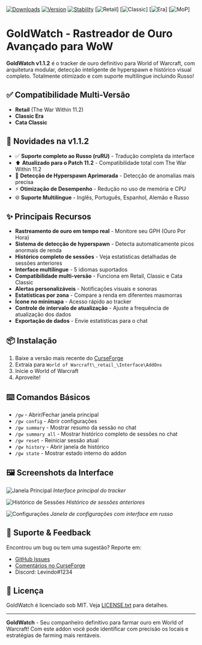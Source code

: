 [![Downloads](https://cf.way2muchnoise.eu/full_goldwatch-gw_downloads.svg)](https://www.curseforge.com/wow/addons/goldwatch-gw)
[![Version](https://img.shields.io/badge/Version-1.1.1-blue)](https://www.curseforge.com/wow/addons/goldwatch-gw)
[![Stability](https://img.shields.io/badge/Stability-98%25-success)](https://github.com/Bisolino/GoldWatch)
[![Retail](https://img.shields.io/badge/Retail-Suportado-green)] 
[![Classic](https://img.shields.io/badge/Classic-Suportado-green)] 
[![Era](https://img.shields.io/badge/Era-Suportado-green)] 
[![MoP](https://img.shields.io/badge/MoP_Classic-Suportado-green)]

# GoldWatch - Rastreador de Ouro Avançado para WoW

**GoldWatch v1.1.2** é o tracker de ouro definitivo para World of Warcraft, com arquitetura modular, detecção inteligente de hyperspawn e histórico visual completo. Totalmente otimizado e com suporte multilíngue incluindo Russo!

## ✅ Compatibilidade Multi-Versão
- **Retail** (The War Within 11.2)
- **Classic Era**
- **Cata Classic**

## 🚀 Novidades na v1.1.2
- ✅ **Suporte completo ao Russo (ruRU)** - Tradução completa da interface
- ⬆️ **Atualizado para o Patch 11.2** - Compatibilidade total com The War Within 11.2
- 🚨 **Detecção de Hyperspawn Aprimorada** - Detecção de anomalias mais precisa
- ⚡️ **Otimização de Desempenho** - Redução no uso de memória e CPU
- 🌐 **Suporte Multilíngue** - Inglês, Português, Espanhol, Alemão e Russo

## ✨ Principais Recursos
- **Rastreamento de ouro em tempo real** - Monitore seu GPH (Ouro Por Hora)
- **Sistema de detecção de hyperspawn** - Detecta automaticamente picos anormais de renda
- **Histórico completo de sessões** - Veja estatísticas detalhadas de sessões anteriores
- **Interface multilíngue** - 5 idiomas suportados
- **Compatibilidade multi-versão** - Funciona em Retail, Classic e Cata Classic
- **Alertas personalizáveis** - Notificações visuais e sonoras
- **Estatísticas por zona** - Compare a renda em diferentes masmorras
- **Ícone no minimapa** - Acesso rápido ao tracker
- **Controle de intervalo de atualização** - Ajuste a frequência de atualização dos dados
- **Exportação de dados** - Envie estatísticas para o chat

## 📦 Instalação
1. Baixe a versão mais recente do [CurseForge](https://www.curseforge.com/wow/addons/goldwatch-gw)
2. Extraia para `World of Warcraft\_retail_\Interface\AddOns`
3. Inicie o World of Warcraft
4. Aproveite!

## ⌨️ Comandos Básicos
- `/gw` - Abrir/Fechar janela principal
- `/gw config` - Abrir configurações
- `/gw summary` - Mostrar resumo da sessão no chat
- `/gw summary all` - Mostrar histórico completo de sessões no chat
- `/gw reset` - Reiniciar sessão atual
- `/gw history` - Abrir janela de histórico
- `/gw state` - Mostrar estado interno do addon

## 🖼️ Screenshots da Interface
![Janela Principal](https://example.com/screenshot1.jpg)
*Interface principal do tracker*

![Histórico de Sessões](https://example.com/screenshot2.jpg)
*Histórico de sessões anteriores*

![Configurações](https://example.com/screenshot3.jpg)
*Janela de configurações com interface em russo*

## 🤝 Suporte & Feedback
Encontrou um bug ou tem uma sugestão? Reporte em:
- [GitHub Issues](https://github.com/Bisolino/GoldWatch/issues)
- [Comentários no CurseForge](https://www.curseforge.com/wow/addons/goldwatch-gw)
- Discord: Levindo#1234

## 📜 Licença
GoldWatch é licenciado sob MIT. Veja [LICENSE.txt](LICENSE.txt) para detalhes.

---

**GoldWatch** - Seu companheiro definitivo para farmar ouro em World of Warcraft! Com este addon você pode identificar com precisão os locais e estratégias de farming mais rentáveis.